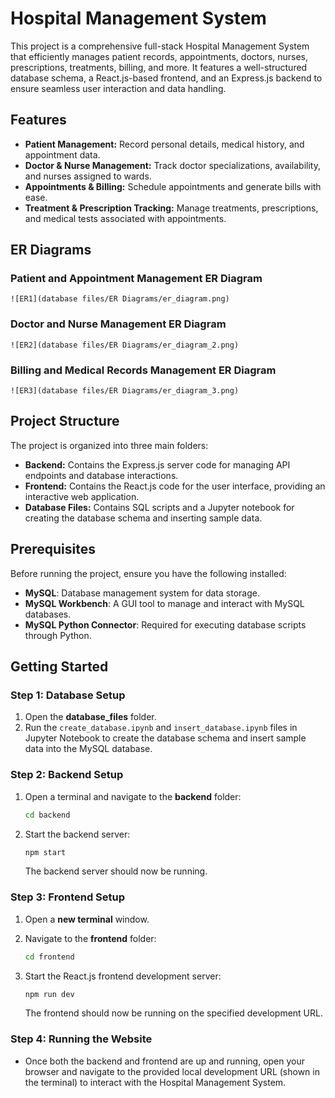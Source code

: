 # Hospital Management System

This project is a comprehensive full-stack Hospital Management System that efficiently manages patient records, appointments, doctors, nurses, prescriptions, treatments, billing, and more. It features a well-structured database schema, a React.js-based frontend, and an Express.js backend to ensure seamless user interaction and data handling.

## Features

- **Patient Management:** Record personal details, medical history, and appointment data.
- **Doctor & Nurse Management:** Track doctor specializations, availability, and nurses assigned to wards.
- **Appointments & Billing:** Schedule appointments and generate bills with ease.
- **Treatment & Prescription Tracking:** Manage treatments, prescriptions, and medical tests associated with appointments.

## ER Diagrams

### Patient and Appointment Management ER Diagram
    ![ER1](database files/ER Diagrams/er_diagram.png)

### Doctor and Nurse Management ER Diagram
    ![ER2](database files/ER Diagrams/er_diagram_2.png)

### Billing and Medical Records Management ER Diagram
    ![ER3](database files/ER Diagrams/er_diagram_3.png)

## Project Structure

The project is organized into three main folders:

- **Backend:** Contains the Express.js server code for managing API endpoints and database interactions.
- **Frontend:** Contains the React.js code for the user interface, providing an interactive web application.
- **Database Files:** Contains SQL scripts and a Jupyter notebook for creating the database schema and inserting sample data.

## Prerequisites

Before running the project, ensure you have the following installed:

- **MySQL**: Database management system for data storage.
- **MySQL Workbench**: A GUI tool to manage and interact with MySQL databases.
- **MySQL Python Connector**: Required for executing database scripts through Python.

## Getting Started

### Step 1: Database Setup

1. Open the **database_files** folder.
2. Run the `create_database.ipynb` and `insert_database.ipynb` files in Jupyter Notebook to create the database schema and insert sample data into the MySQL database.

### Step 2: Backend Setup

1. Open a terminal and navigate to the **backend** folder:

   ```bash
   cd backend
   ```

2. Start the backend server:

   ```bash
   npm start
   ```

   The backend server should now be running.

### Step 3: Frontend Setup

1. Open a **new terminal** window.
2. Navigate to the **frontend** folder:

   ```bash
   cd frontend
   ```

3. Start the React.js frontend development server:

   ```bash
   npm run dev
   ```

   The frontend should now be running on the specified development URL.

### Step 4: Running the Website

- Once both the backend and frontend are up and running, open your browser and navigate to the provided local development URL (shown in the terminal) to interact with the Hospital Management System.
